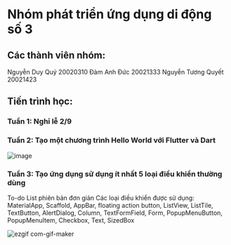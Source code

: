 # Nhóm phát triển ứng dụng di động số 3
## Các thành viên nhóm:
Nguyễn Duy Quý 20020310
Đàm Anh Đức 20021333
Nguyễn Tương Quyết 20021423
## Tiến trình học:
### Tuần 1: Nghỉ lễ 2/9
### Tuần 2: Tạo một chương trình Hello World với Flutter và Dart
 
![image](https://user-images.githubusercontent.com/80798145/190578477-b3df773d-9a59-4421-88d7-bd95aca2dbfd.png)

### Tuần 3: Tạo ứng dụng sử dụng ít nhất 5 loại điều khiển thường dùng
To-do List phiên bản đơn giản
Các loại điều khiển được sử dụng: MaterialApp, Scaffold, AppBar, floating action button, ListView, ListTile, TextButton, AlertDialog, Column, TextFormField, Form, PopupMenuButton, PopupMenuItem, Checkbox, Text, SizedBox

![ezgif com-gif-maker](https://user-images.githubusercontent.com/80797626/191796080-f3f8c72c-a516-4137-9319-45042d738d97.gif)
